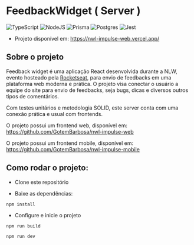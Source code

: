 # FeedbackWidget ( Server )

 ![TypeScript](https://img.shields.io/badge/typescript-%23007ACC.svg?style=for-the-badge&logo=typescript&logoColor=white) ![NodeJS](https://img.shields.io/badge/node.js-6DA55F?style=for-the-badge&logo=node.js&logoColor=white)
![Prisma](https://img.shields.io/badge/Prisma-3982CE?style=for-the-badge&logo=Prisma&logoColor=white) ![Postgres](https://img.shields.io/badge/postgres-%23316192.svg?style=for-the-badge&logo=postgresql&logoColor=white)
![Jest](https://img.shields.io/badge/-jest-%23C21325?style=for-the-badge&logo=jest&logoColor=white)



- Projeto disponível em: https://nwl-impulse-web.vercel.app/
## Sobre o projeto

Feedback widget é uma aplicação React desenvolvida durante a NLW, evento hosteado pela [Rocketseat](https://www.rocketseat.com.br/),
para envio de feedbacks em uma plataforma web moderna e prática. O projeto visa conectar o usuário a equipe do site para envio de feedbacks, seja bugs, 
dicas e diversos outros tipos de comentários.

Com testes unitários e metodologia SOLID, este server conta com uma conexão prática e usual com frontends.

O projeto possui um frontend web, disponível em: https://github.com/GotemBarbosa/nwl-impulse-web

O projeto possui um frontend mobile, disponível em: https://github.com/GotemBarbosa/nwl-impulse-mobile


## Como rodar o projeto:

- Clone este repositório

- Baixe as dependências:

`npm install`

- Configure e inicie o projeto 

`npm run build`

`npm run dev`
